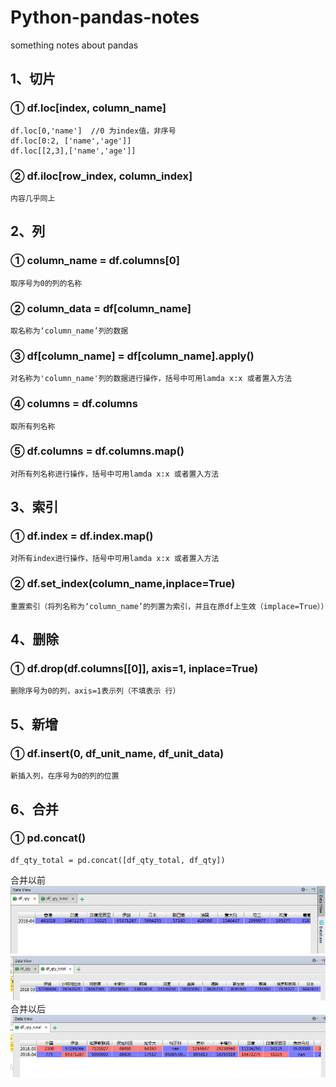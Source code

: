 # Python-pandas-notes
something notes about pandas
## 1、切片
### ① df.loc[index, column_name]
    df.loc[0,'name']  //0 为index值，非序号
    df.loc[0:2, ['name','age']]
    df.loc[[2,3],['name','age']]
### ② df.iloc[row_index, column_index]
    内容几乎同上
## 2、列
### ① column_name = df.columns[0]
    取序号为0的列的名称
### ② column_data = df[column_name]
    取名称为‘column_name’列的数据
### ③ df[column_name] = df[column_name].apply()
    对名称为'column_name'列的数据进行操作，括号中可用lamda x:x 或者置入方法
### ④ columns = df.columns
    取所有列名称
### ⑤ df.columns = df.columns.map()
    对所有列名称进行操作，括号中可用lamda x:x 或者置入方法
## 3、索引
### ① df.index = df.index.map()
    对所有index进行操作，括号中可用lamda x:x 或者置入方法
### ② df.set_index(column_name,inplace=True)
    重置索引（将列名称为‘column_name’的列置为索引，并且在原df上生效（implace=True））
## 4、删除
### ① df.drop(df.columns[[0]], axis=1, inplace=True)
    删除序号为0的列，axis=1表示列（不填表示 行）
## 5、新增
### ① df.insert(0, df_unit_name, df_unit_data)
    新插入列，在序号为0的列的位置
## 6、合并
### ① pd.concat()
    df_qty_total = pd.concat([df_qty_total, df_qty])
   合并以前
![df_qty](https://github.com/palespring/Python-pandas-notes/blob/master/df_qty.png)
![df_qty](https://github.com/palespring/Python-pandas-notes/blob/master/df_qty_total.png)
   合并以后
![df_qty](https://github.com/palespring/Python-pandas-notes/blob/master/df_qty_total2.png)
